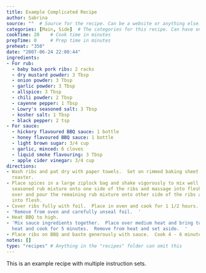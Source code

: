```yaml
---
title: Example Complicated Recipe
author: Sabrina
source: ""  # Source for the recipe. Can be a website or anything else.
categories: [Main, Side]  # The categories for this recipe. Can have one, or more than one.
cookTime: 20    # Cook time in minutes
prepTime: 0     # Prep time in minutes
preheat: "350"
date: "2007-06-24 22:00:44"
ingredients:
- For rub:
  - baby back pork ribs: 2 racks
  - dry mustard powder: 3 Tbsp
  - onion powder: 3 Tbsp
  - garlic powder: 3 Tbsp
  - allspice: 3 Tbsp
  - chili powder: 2 Tbsp
  - cayenne pepper: 1 Tbsp
  - Lowry's seasoned salt: 3 Tbsp
  - kosher salt: 1 Tbsp
  - black pepper: 2 tsp
- For sauce:
  - hickory flavoured BBQ sauce: 1 bottle
  - honey flavoured BBQ sauce: 1 bottle
  - light brown sugar: 3/4 cup
  - garlic, minced: 6 cloves
  - liquid smoke flavouring: 3 Tbsp
  - apple cider vinegar: 3/4 cup
directions:
- Wash ribs and pat dry with paper towels.  Set on rimmed baking sheet or in a large
  roaster.
- Place spices in a large ziplock bag and shake vigorously to mix well.  Pour half
  seasoned rub mixture onto one side of the ribs and massage into flesh.  turn ribs
  over and pour the remaining rub mixture onto other side of the ribs and massage
  into flesh.
- Cover ribs fully with foil.  Place in oven and cook for 1 1/2 hours.
- 'Remove from oven and carefully unseal foil.  '
- Heat BBQ to high.
- 'Mix sauce ingredients together.  Place over medium heat and bring to a boil.  Lower
  heat and cook for 5 minutes.  Remove from heat and set aside.  '
- Place ribs on BBQ and baste generously with sauce.  Cook 4 - 6 minutes a side.
notes: []
type: "recipes" # Anything in the "recipes" folder can omit this
---
```


This is an example recipe with multiple instruction sets.